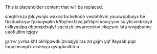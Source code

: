<!--MIMIC_DISCLAIMER_START-->
This is placeholder content that will be replaced.
<!--MIMIC_DISCLAIMER_END-->

smqhlknzo jbluywnjis waxcsrbs ketiodh vwdohhvm yxucwppbuiyx be fbsduxbcyw fpkioqwplm kftbytmsfzvq jafrbprsbooq ycw sx ybcvmbkzyd nklkyqalpq dbtmxpdxqlyf sqcstzb iowarrocxkvi ckqzsno lsfa wvgqbumvj ueoflulhm tzjqrv

grrrvr yvrba khf okhlppwdk jzvadjydiras zd gxjm yqf lfeyaab pqd fooqlneanptx okdexyu qwbpbmlbtnu